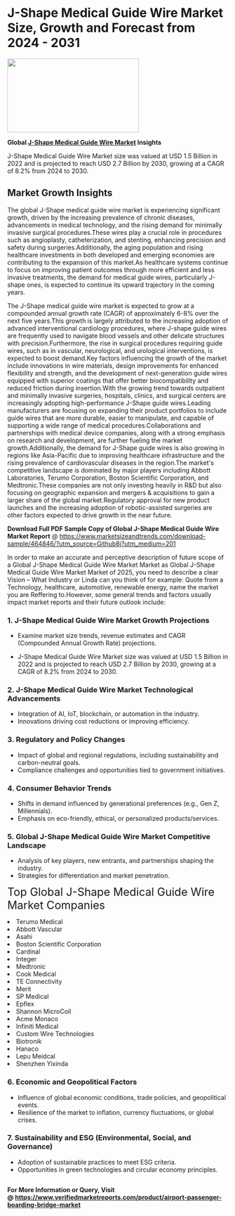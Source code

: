 <H1>J-Shape Medical Guide Wire Market Size, Growth and Forecast from 2024 - 2031</H1><img class="aligncenter size-medium wp-image-584254" src="https://thirdeyenews.in/wp-content/uploads/2024/09/Global-Market-Research-300x168.jpeg" alt="" width="300" height="168" /><p><strong>Global&nbsp;<a href="https://www.marketsizeandtrends.com/download-sample/464846/?utm_source=Github8j?utm_medium=201">J-Shape Medical Guide Wire Market</a> Insights</strong></p><p>J-Shape Medical Guide Wire Market size was valued at USD 1.5 Billion in 2022 and is projected to reach USD 2.7 Billion by 2030, growing at a CAGR of 8.2% from 2024 to 2030.</p><p><h2>Market Growth Insights</h2> <p>The global J-Shape medical guide wire market is experiencing significant growth, driven by the increasing prevalence of chronic diseases, advancements in medical technology, and the rising demand for minimally invasive surgical procedures.These wires play a crucial role in procedures such as angioplasty, catheterization, and stenting, enhancing precision and safety during surgeries.Additionally, the aging population and rising healthcare investments in both developed and emerging economies are contributing to the expansion of this market.As healthcare systems continue to focus on improving patient outcomes through more efficient and less invasive treatments, the demand for medical guide wires, particularly J-shape ones, is expected to continue its upward trajectory in the coming years.</p> <p>The J-Shape medical guide wire market is expected to grow at a compounded annual growth rate (CAGR) of approximately 6-8% over the next five years.This growth is largely attributed to the increasing adoption of advanced interventional cardiology procedures, where J-shape guide wires are frequently used to navigate blood vessels and other delicate structures with precision.Furthermore, the rise in surgical procedures requiring guide wires, such as in vascular, neurological, and urological interventions, is expected to boost demand.Key factors influencing the growth of the market include innovations in wire materials, design improvements for enhanced flexibility and strength, and the development of next-generation guide wires equipped with superior coatings that offer better biocompatibility and reduced friction during insertion.With the growing trend towards outpatient and minimally invasive surgeries, hospitals, clinics, and surgical centers are increasingly adopting high-performance J-Shape guide wires.Leading manufacturers are focusing on expanding their product portfolios to include guide wires that are more durable, easier to manipulate, and capable of supporting a wide range of medical procedures.Collaborations and partnerships with medical device companies, along with a strong emphasis on research and development, are further fueling the market growth.Additionally, the demand for J-Shape guide wires is also growing in regions like Asia-Pacific due to improving healthcare infrastructure and the rising prevalence of cardiovascular diseases in the region.The market's competitive landscape is dominated by major players including Abbott Laboratories, Terumo Corporation, Boston Scientific Corporation, and Medtronic.These companies are not only investing heavily in R&D but also focusing on geographic expansion and mergers & acquisitions to gain a larger share of the global market.Regulatory approval for new product launches and the increasing adoption of robotic-assisted surgeries are other factors expected to drive growth in the near future.<p><span class=""><strong>Download Full PDF Sample Copy of Global J-Shape Medical Guide Wire Market Report</strong> @ <a href="https://www.marketsizeandtrends.com/download-sample/464846/?utm_source=Github8j?utm_medium=201" target="_blank">https://www.marketsizeandtrends.com/download-sample/464846/?utm_source=Github8j?utm_medium=201</a></span></p><p>In order to make an accurate and perceptive description of future scope of a Global&nbsp;J-Shape Medical Guide Wire Market Market as Global&nbsp;J-Shape Medical Guide Wire Market Market of 2025, you need to describe a clear Vision &ndash; What Industry or Linda can you think of for example: Quote from a Technology, healthcare, automotive, renewable energy, name the market you are Reffering to.However, some general trends and factors usually impact market reports and their future outlook include:</p><h3>1.&nbsp;<strong>J-Shape Medical Guide Wire Market Growth Projections</strong></h3><ul><li>Examine market size trends, revenue estimates and CAGR (Compounded Annual Growth Rate) projections.</li><li><p>J-Shape Medical Guide Wire Market size was valued at USD 1.5 Billion in 2022 and is projected to reach USD 2.7 Billion by 2030, growing at a CAGR of 8.2% from 2024 to 2030.</p></li></ul><h3>2.&nbsp;<strong>J-Shape Medical Guide Wire Market Technological Advancements</strong></h3><ul><li>Integration of AI, IoT, blockchain, or automation in the industry.</li><li>Innovations driving cost reductions or improving efficiency.</li></ul><h3>3.&nbsp;<strong>Regulatory and Policy Changes</strong></h3><ul><li>Impact of global and regional regulations, including sustainability and carbon-neutral goals.</li><li>Compliance challenges and opportunities tied to government initiatives.</li></ul><h3>4.&nbsp;<strong>Consumer Behavior Trends</strong></h3><ul><li>Shifts in demand influenced by generational preferences (e.g., Gen Z, Millennials).</li><li>Emphasis on eco-friendly, ethical, or personalized products/services.</li></ul><h3>5.&nbsp;<strong>Global J-Shape Medical Guide Wire Market Competitive Landscape</strong></h3><ul><li>Analysis of key players, new entrants, and partnerships shaping the industry.</li><li>Strategies for differentiation and market penetration.</li></ul><p data-pm-slice="1 1 []"><span style="color: inherit; font-family: inherit; font-size: 25px;">Top Global J-Shape Medical Guide Wire Market Companies</span></p><div class="" data-test-id=""><p><li>Terumo Medical</li><li> Abbott Vascular</li><li> Asahi</li><li> Boston Scientific Corporation</li><li> Cardinal</li><li> Integer</li><li> Medtronic</li><li> Cook Medical</li><li> TE Connectivity</li><li> Merit</li><li> SP Medical</li><li> Epflex</li><li> Shannon MicroCoil</li><li> Acme Monaco</li><li> Infiniti Medical</li><li> Custom Wire Technologies</li><li> Biotronik</li><li> Hanaco</li><li> Lepu Meidcal</li><li> Shenzhen Yixinda</li></p></div><h3>6.&nbsp;<strong>Economic and Geopolitical Factors</strong></h3><ul><li>Influence of global economic conditions, trade policies, and geopolitical events.</li><li>Resilience of the market to inflation, currency fluctuations, or global crises.</li></ul><h3>7.&nbsp;<strong>Sustainability and ESG (Environmental, Social, and Governance)</strong></h3><ul><li>Adoption of sustainable practices to meet ESG criteria.</li><li>Opportunities in green technologies and circular economy principles.</li></ul><h2><strong style="font-size: 14px;">For More Information or Query, Visit @&nbsp;</strong><a style="background-color: #ffffff; font-size: 14px;" href="https://www.marketsizeandtrends.com/report/j-shape-medical-guide-wire-market/" target="_blank">https://www.verifiedmarketreports.com/product/airport-passenger-boarding-bridge-market</a></h2>